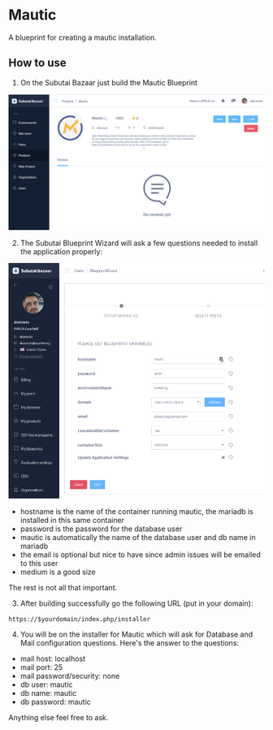 # Mautic

A blueprint for creating a mautic installation.

## How to use

1. On the Subutai Bazaar just build the Mautic Blueprint

![Mautic Blueprint on Bazaar](https://raw.githubusercontent.com/akarasulu/mautic-bp/master/bazaar.png)

2. The Subutai Blueprint Wizard will ask a few questions needed to install the application properly:

![Mautic Blueprint on Bazaar](https://raw.githubusercontent.com/akarasulu/mautic-bp/master/bp-wizard.png)

* hostname is the name of the container running mautic, the mariadb is installed in this same container
* password is the password for the database user
* mautic is automatically the name of the database user and db name in mariadb
* the email is optional but nice to have since admin issues will be emailed to this user
* medium is a good size

The rest is not all that important.


3. After building successfully go the following URL (put in your domain):

```
https://$yourdomain/index.php/installer
```

4. You will be on the installer for Mautic which will ask for Database and Mail configuration questions. Here's the answer to the questions:

* mail host: localhost
* mail port: 25
* mail password/security: none
* db user: mautic
* db name: mautic
* db password: mautic

Anything else feel free to ask.
